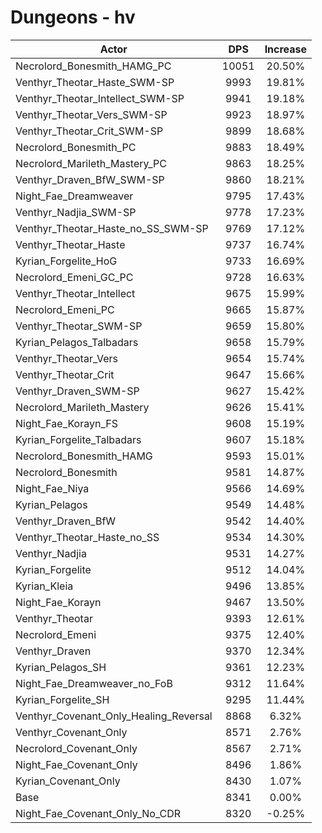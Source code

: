 # Dungeons - hv
| Actor | DPS | Increase |
|---|:---:|:---:|
|Necrolord_Bonesmith_HAMG_PC|10051|20.50%|
|Venthyr_Theotar_Haste_SWM-SP|9993|19.81%|
|Venthyr_Theotar_Intellect_SWM-SP|9941|19.18%|
|Venthyr_Theotar_Vers_SWM-SP|9923|18.97%|
|Venthyr_Theotar_Crit_SWM-SP|9899|18.68%|
|Necrolord_Bonesmith_PC|9883|18.49%|
|Necrolord_Marileth_Mastery_PC|9863|18.25%|
|Venthyr_Draven_BfW_SWM-SP|9860|18.21%|
|Night_Fae_Dreamweaver|9795|17.43%|
|Venthyr_Nadjia_SWM-SP|9778|17.23%|
|Venthyr_Theotar_Haste_no_SS_SWM-SP|9769|17.12%|
|Venthyr_Theotar_Haste|9737|16.74%|
|Kyrian_Forgelite_HoG|9733|16.69%|
|Necrolord_Emeni_GC_PC|9728|16.63%|
|Venthyr_Theotar_Intellect|9675|15.99%|
|Necrolord_Emeni_PC|9665|15.87%|
|Venthyr_Theotar_SWM-SP|9659|15.80%|
|Kyrian_Pelagos_Talbadars|9658|15.79%|
|Venthyr_Theotar_Vers|9654|15.74%|
|Venthyr_Theotar_Crit|9647|15.66%|
|Venthyr_Draven_SWM-SP|9627|15.42%|
|Necrolord_Marileth_Mastery|9626|15.41%|
|Night_Fae_Korayn_FS|9608|15.19%|
|Kyrian_Forgelite_Talbadars|9607|15.18%|
|Necrolord_Bonesmith_HAMG|9593|15.01%|
|Necrolord_Bonesmith|9581|14.87%|
|Night_Fae_Niya|9566|14.69%|
|Kyrian_Pelagos|9549|14.48%|
|Venthyr_Draven_BfW|9542|14.40%|
|Venthyr_Theotar_Haste_no_SS|9534|14.30%|
|Venthyr_Nadjia|9531|14.27%|
|Kyrian_Forgelite|9512|14.04%|
|Kyrian_Kleia|9496|13.85%|
|Night_Fae_Korayn|9467|13.50%|
|Venthyr_Theotar|9393|12.61%|
|Necrolord_Emeni|9375|12.40%|
|Venthyr_Draven|9370|12.34%|
|Kyrian_Pelagos_SH|9361|12.23%|
|Night_Fae_Dreamweaver_no_FoB|9312|11.64%|
|Kyrian_Forgelite_SH|9295|11.44%|
|Venthyr_Covenant_Only_Healing_Reversal|8868|6.32%|
|Venthyr_Covenant_Only|8571|2.76%|
|Necrolord_Covenant_Only|8567|2.71%|
|Night_Fae_Covenant_Only|8496|1.86%|
|Kyrian_Covenant_Only|8430|1.07%|
|Base|8341|0.00%|
|Night_Fae_Covenant_Only_No_CDR|8320|-0.25%|
